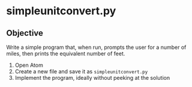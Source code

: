 # simpleunitconvert.py

## Objective

Write a simple program that, when run, prompts the user for a number of miles, then prints the equivalent number of feet.

1. Open Atom
1. Create a new file and save it as `simpleunitconvert.py`
1. Implement the program, ideally without peeking at the solution
